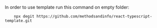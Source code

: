 In order to use template run this command on empty folder:

```
    npx degit https://github.com/methodsandinfo/react-typescript-template.git
```
